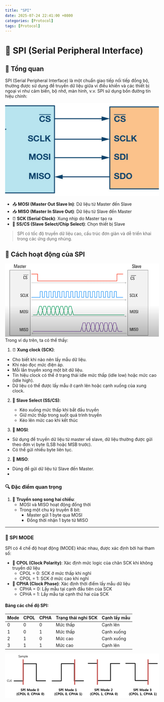```yaml
---
title: "SPI"
date: 2025-07-24 22:41:00 +0800
categories: [Protocol]
tags: [Protocol]
---
```


# 🔄 SPI (Serial Peripheral Interface)

## 📝 Tổng quan

SPI (Serial Peripheral Interface) là một chuẩn giao tiếp nối tiếp đồng bộ, thường được sử dụng để truyền dữ liệu giữa vi điều khiển và các thiết bị ngoại vi như cảm biến, bộ nhớ, màn hình, v.v. SPI sử dụng bốn đường tín hiệu chính:

![alt text](/assets/Protocol/SPI_Connect.png)

- 📤 **MOSI (Master Out Slave In)**: Dữ liệu từ Master đến Slave
- 📥 **MISO (Master In Slave Out)**: Dữ liệu từ Slave đến Master
- ⏰ **SCK (Serial Clock)**: Xung nhịp do Master tạo ra
- 🎯 **SS/CS (Slave Select/Chip Select)**: Chọn thiết bị Slave

> SPI có tốc độ truyền dữ liệu cao, cấu trúc đơn giản và dễ triển khai trong các ứng dụng nhúng.

## 🔄 Cách hoạt động của SPI
![alt text](/assets/Protocol/spi_transmit_recv.png)
Trong ví dụ trên, ta có thể thấy:

1. ⏰ **Xung clock (SCK)**:
- Cho biết khi nào nên lấy mẫu dữ liệu.
- Khi nào đọc mức điện áp.
- Mỗi lần truyền xong một bit dữ liệu.
- Tín hiệu clock có thể ở trạng thái idle mức thấp (idle low) hoặc mức cao (idle high).
- Dữ liệu có thể được lấy mẫu ở cạnh lên hoặc cạnh xuống của xung clock.

2. 🎯 **Slave Select (SS/CS)**:
   - Kéo xuống mức thấp khi bắt đầu truyền
   - Giữ mức thấp trong suốt quá trình truyền
   - Kéo lên mức cao khi kết thúc

3. 🎯 **MOSI**:
- Sử dụng để truyền dữ liệu từ master về slave, dữ liệu thường được gửi theo đơn vị byte (LSB hoặc MSB trước).
- Có thể gửi nhiều byte liên tục.

2. 🎯 **MISO**:
- Dùng để gửi dữ liệu từ Slave đến Master.
- 
### 🔍 Đặc điểm quan trọng

1. 🔁 **Truyền song song hai chiều**:
   - MOSI và MISO hoạt động đồng thời
   - Trong một chu kỳ truyền 8 bit:
     * Master gửi 1 byte qua MOSI
     * Đồng thời nhận 1 byte từ MISO
---

### 🔄 SPI MODE

SPI có 4 chế độ hoạt động (MODE) khác nhau, được xác định bởi hai tham số:
- 🔵 **CPOL (Clock Polarity)**: Xác định mức logic của chân SCK khi không truyền dữ liệu
  - CPOL = 0: SCK ở mức thấp khi nghỉ
  - CPOL = 1: SCK ở mức cao khi nghỉ
- 🔴 **CPHA (Clock Phase)**: Xác định thời điểm lấy mẫu dữ liệu
  - CPHA = 0: Lấy mẫu tại cạnh đầu tiên của SCK
  - CPHA = 1: Lấy mẫu tại cạnh thứ hai của SCK

#### Bảng các chế độ SPI:

| Mode | CPOL | CPHA | Trạng thái nghỉ SCK | Cạnh lấy mẫu |
|------|------|------|---------------------|--------------|
| 0    | 0    | 0    | Mức thấp           | Cạnh lên     |
| 1    | 0    | 1    | Mức thấp           | Cạnh xuống   |
| 2    | 1    | 0    | Mức cao            | Cạnh xuống   |
| 3    | 1    | 1    | Mức cao            | Cạnh lên     |

![alt text](/assets/Protocol/spi_mode.png)

